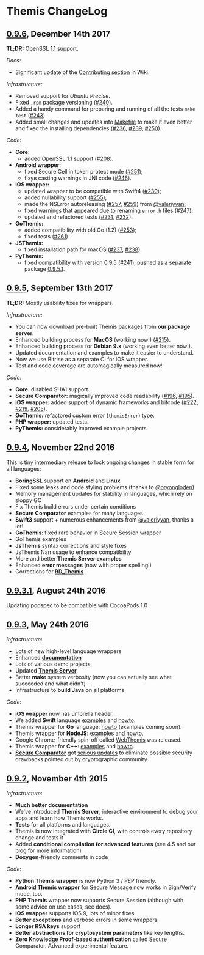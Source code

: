 # Themis ChangeLog


## [0.9.6](https://github.com/cossacklabs/themis/releases/tag/0.9.6), December 14th 2017

**TL;DR:** OpenSSL 1.1 support.

_Docs:_

- Significant update of the [Contributing section](https://github.com/cossacklabs/themis/wiki/Contribute) in Wiki.

_Infrastructure:_

- Removed support for _Ubuntu Precise_.
- Fixed `.rpm` package versioning ([#240](https://github.com/cossacklabs/themis/pull/240)).
- Added a handy command for preparing and running of all the tests `make test` ([#243](https://github.com/cossacklabs/themis/issues/243)).
- Added small changes and updates into [Makefile](https://github.com/cossacklabs/themis/blob/master/Makefile) to make it even better and fixed the installing dependencies ([#236](https://github.com/cossacklabs/themis/pull/236), [#239](https://github.com/cossacklabs/themis/pull/239), [#250](https://github.com/cossacklabs/themis/pull/250)).


_Code:_

- **Core:** 
  - added OpenSSL 1.1 support ([#208](https://github.com/cossacklabs/themis/issues/208)).
- **Android wrapper**: 
  - fixed Secure Cell in token protect mode ([#251](https://github.com/cossacklabs/themis/pull/251));
  - fixув casting warnings in JNI code ([#246](https://github.com/cossacklabs/themis/pull/246)).
- **iOS wrapper:** 
  - updated wrapper to be compatible with Swift4 ([#230](https://github.com/cossacklabs/themis/issues/230));
  - added nullability support ([#255](https://github.com/cossacklabs/themis/pull/255));
  - made the NSError autoreleasing ([#257](https://github.com/cossacklabs/themis/pull/257), [#259](https://github.com/cossacklabs/themis/pull/259)) from [@valeriyvan](https://github.com/valeriyvan);
  - fixed warnings that appeared due to renaming `error.h` files ([#247](https://github.com/cossacklabs/themis/pull/247));
  - updated and refactored tests ([#231](https://github.com/cossacklabs/themis/pull/231), [#232](https://github.com/cossacklabs/themis/pull/232)).
- **GoThemis:** 
   - added compatibility with old Go (1.2) ([#253](https://github.com/cossacklabs/themis/issues/253)); 
   - fixed tests ([#261](https://github.com/cossacklabs/themis/pull/261)).
- **JSThemis:** 
  - fixed installation path for macOS ([#237](https://github.com/cossacklabs/themis/issues/237), [#238](https://github.com/cossacklabs/themis/pull/238/)).
- **PyThemis:** 
  - fixed compatibility with version 0.9.5 ([#241](https://github.com/cossacklabs/themis/pull/241)), pushed as a separate package [0.9.5.1](https://pypi.python.org/pypi/pythemis/0.9.5.1).


## [0.9.5](https://github.com/cossacklabs/themis/releases/tag/0.9.5), September 13th 2017

**TL;DR:** Mostly usability fixes for wrappers.

_Infrastructure:_

- You can now download pre-built Themis packages from **our package server**.
- Enhanced building process for **MacOS** (working now!) ([#215](https://github.com/cossacklabs/themis/issues/215)).
- Enhanced building process for **Debian 9.x** (working even better now!).
- Updated documentation and examples to make it easier to understand.
- Now we use Bitrise as a separate CI for iOS wrapper.
- Test and code coverage are automagically measured now!

_Code:_

- **Core:** disabled SHA1 support.
- **Secure Comparator:** magically improved code readability ([#196](https://github.com/cossacklabs/themis/issues/196), [#195](https://github.com/cossacklabs/themis/issues/195)).
- **iOS wrapper:** added support of dynamic frameworks and bitcode ([#222](https://github.com/cossacklabs/themis/issues/222), [#219](https://github.com/cossacklabs/themis/issues/219), [#205](https://github.com/cossacklabs/themis/issues/205)).
- **GoThemis:** refactored custom error (`themisError`) type.
- **PHP wrapper:** updated tests.
- **PyThemis:** considerably improved example projects.


## [0.9.4](https://github.com/cossacklabs/themis/releases/tag/0.9.4), November 22nd 2016

This is tiny intermediary release to lock ongoing changes in stable form for all languages:

* **BoringSSL** support on **Android** and **Linux**
* Fixed some leaks and code styling problems (thanks to [@bryongloden](https://github.com/bryongloden))
* Memory management updates for stability in languages, which rely on sloppy GC
* Fix Themis build errors under certain conditions
* **Secure Comparator** examples for many languages
* **Swift3** support + numerous enhancements from [@valeriyvan](https://github.com/valeriyvan), thanks a lot! 
* **GoThemis**: fixed rare behavior in Secure Session wrapper 
* GoThemis examples
* **JsThemis** syntax corrections and style fixes
* JsThemis Nan usage to enhance compatibility
* More and better **Themis Server examples**
* Enhanced **error messages** (now with proper spelling!)
* Corrections for **[RD_Themis](https://github.com/cossacklabs/rd_themis)**

## [0.9.3.1](https://github.com/cossacklabs/themis/releases/tag/0.9.3.1), August 24th 2016

Updating podspec to be compatible with CocoaPods 1.0


## [0.9.3](https://github.com/cossacklabs/themis/releases/tag/0.9.3), May 24th 2016

_Infrastructure_: 
* Lots of new high-level language wrappers
* Enhanced **[documentation](https://github.com/cossacklabs/themis/wiki)**
* Lots of various demo projects
* Updated **[Themis Server](https://themis.cossacklabs.com)**
* Better **make** system verbosity (now you can actually see what succeeded and what didn't)
* Infrastructure to **build Java** on all platforms

_Code_:
* **iOS wrapper** now has umbrella header.
* We added **Swift** language [examples](https://github.com/cossacklabs/themis/tree/master/docs/examples/swift) and [howto](https://github.com/cossacklabs/themis/wiki/Swift-Howto).
* Themis wrapper for **Go** language: [howto](https://github.com/cossacklabs/themis/wiki/Go-HowTo) (examples coming soon).
* Themis wrapper for **NodeJS**: [examples](https://github.com/cossacklabs/themis/tree/master/docs/examples/nodejs) and [howto](https://github.com/cossacklabs/themis/wiki/NodeJS-Howto).
* Google Chrome-friendly spin-off called [WebThemis](https://github.com/cossacklabs/webthemis) was released. 
* Themis wrapper for **C++**: [examples](https://github.com/cossacklabs/themis/tree/master/docs/examples/c%2B%2B) and [howto](https://github.com/cossacklabs/themis/wiki/CPP-Howto).
* **[Secure Comparator](https://www.cossacklabs.com/files/secure-comparator-paper-rev12.pdf)** got [serious updates](https://cossacklabs.com/fixing-secure-comparator.html) to eliminate possible security drawbacks pointed out by cryptographic community.


## [0.9.2](https://github.com/cossacklabs/themis/releases/tag/0.9.2), November 4th 2015

_Infrastructure_: 

- **Much better documentation**
- We've introduced **Themis Server**, interactive environment to debug your apps and learn how Themis works.
- **Tests** for all platforms and languages.
- Themis is now integrated with **Circle CI**, with controls every repository change and tests it
- Added **conditional compilation for advanced features** (see 4.5 and our blog for more information) 
- **Doxygen**-friendly comments in code

_Code_:

- **Python Themis wrapper** is now Python 3 / PEP friendly.
- **Android Themis wrapper** for Secure Message now works in Sign/Verify mode, too.
- **PHP Themis** wrapper now supports Secure Session (although with some advice on use cases, see docs).
- **iOS wrapper** supports iOS 9, lots of minor fixes.
- **Better exceptions** and verbose errors in some wrappers.
- **Longer RSA keys** support
- **Better abstractions for cryptosystem parameters** like key lengths. 
- **Zero Knowledge Proof-based authentication** called Secure Comparator. Advanced experimental feature.
